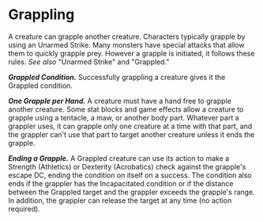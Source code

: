# Grappling

A creature can grapple another creature. Characters typically grapple by using an Unarmed Strike. Many monsters have special attacks that allow them to quickly grapple prey. However a grapple is initiated, it follows these rules. *See also* "Unarmed Strike" and "Grappled."

**_Grappled Condition._** Successfully grappling a creature gives it the Grappled condition.

**_One Grapple per Hand._** A creature must have a hand free to grapple another creature. Some stat blocks and game effects allow a creature to grapple using a tentacle, a maw, or another body part. Whatever part a grappler uses, it can grapple only one creature at a time with that part, and the grappler can't use that part to target another creature unless it ends the grapple.

**_Ending a Grapple._** A Grappled creature can use its action to make a Strength (Athletics) or Dexterity (Acrobatics) check against the grapple's escape DC, ending the condition on itself on a success. The condition also ends if the grappler has the Incapacitated condition or if the distance between the Grappled target and the grappler exceeds the grapple's range. In addition, the grappler can release the target at any time (no action required).